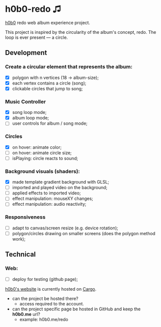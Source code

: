 # h0b0-redo ♫
[h0b0](https://h0b0.me/) redo web album experience project.

This project is inspired by the circularity of the album's concept, redo. The loop is ever present — a circle.

## Development
### Create a circular element that represents the album:
- [x] polygon with n vertices (18 → album-size);
- [x] each vertex contains a circle (song);
- [x] clickable circles that jump to song;

### Music Controller
- [x] song loop mode;
- [x] album loop mode;
- [ ] user controls for album / song mode;

### Circles
- [x] on hover: animate color;
- [ ] on hover: animate circle size;
- [ ] isPlaying: circle reacts to sound;

### Background visuals (shaders):
- [x] made template gradient background with GLSL;
- [ ] imported and played video on the background;
- [ ] applied effects to imported video;
- [ ] effect manipulation: mouseXY changes;
- [ ] effect manipulation: audio reactivity;

### Responsiveness
- [ ] adapt to canvas/screen resize (e.g. device rotation);
- [ ] polygon/circles drawing on smaller screens (does the polygon method work);

## Technical
### Web:
- [ ] deploy for testing (github page);

[h0b0's website](hobo.me) is currently hosted on [Cargo](https://cargo.site/).
  - can the project be hosted there?
    - access required to the account.
  - can the project specific page be hosted in GitHub and keep the **h0b0.me** url?
    - example: h0b0.me/redo
